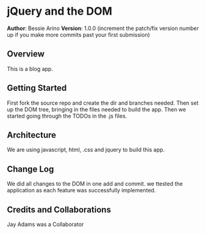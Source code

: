 # jQuery and the DOM

**Author**: Bessie Arino
**Version**: 1.0.0 (increment the patch/fix version number up if you make more commits past your first submission)

## Overview
This is a blog app.

## Getting Started
First  fork the source repo and create the dir and branches needed. 
Then set up the DOM tree, bringing in the files needed to build the app. 
Then we started going through the TODOs in the .js files.

## Architecture
We are using javascript, html, .css and jquery to build this app.

## Change Log
We did all changes to the DOM in one add and commit. we ttested the application as each feature was successfully implemented. 

## Credits and Collaborations
Jay Adams was a Collaborator